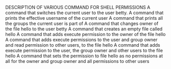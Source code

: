 DESCRIPTION OF VARIOUS COMMAND FOR SHELL PERMISSIONS
A command that switches the current user to the user betty.
A command that prints the effective username of the current user
A command that prints all the groups the current user is part of
A command that changes owner of the file hello to the user betty
A command that creates an empty file called hello
A command that adds execute permission to the owner of the file hello
A command that adds execute permissions to the user and group owner and read permission to other users, to the file hello
A command that adds execute permission to the user, the group owner and other users to the file hello
A command that sets the permission to file hello as no permissions at all for the owner and group owner and all permissions to other users
